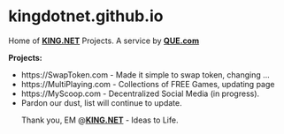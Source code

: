 # kingdotnet.github.io

Home of <a href="https://king.net"><b>KING.NET</b></a> Projects. A service by <a href="https://que.com"><b>QUE.com</b></a>

<b>Projects:</b>
<ul>
  <li>https://SwapToken.com - Made it simple to swap token, changing ...</li>
  <li>https://MultiPlaying.com - Collections of FREE Games, updating page</li>
  <li>https://MyScoop.com - Decentralized Social Media (in progress).</li>
  <li>Pardon our dust, list will continue to update.</li>

Thank you,
EM @<a href="https://king.net"><b>KING.NET</b></a> - Ideas to Life.

  
